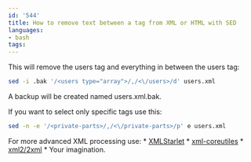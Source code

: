 ```yaml
---
id: '544'
title: How to remove text between a tag from XML or HTML with SED
languages:
- bash
tags:
---
```

This will remove the users tag and everything in between the users tag:


```bash
sed -i .bak '/<users type="array">/,/<\/users>/d' users.xml
```
    

A backup will be created named users.xml.bak.

If you want to select only specific tags use this:


```bash
sed -n -e '/<private-parts>/,/<\/private-parts>/p' e users.xml
```
    

For more advanced XML processing use:
\* [XMLStarlet](http://www.ibm.com/developerworks/library/x-starlet/index.html)
\* [xml-coreutiles](https://github.com/rudimeier/xml-coreutils)
\* [xml2/2xml](http://www.ofb.net/~egnor/xml2/examples)
\* Your imagination.


